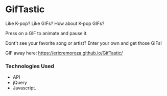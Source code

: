 # GifTastic
Like K-pop? Like GIFs? How about K-pop GIFs? 

Press on a GIF to animate and pause it.

Dont't see your favorite song or artist? Enter your own and get those GIFs!

GIF away here: https://ericremoroza.github.io/GifTastic/

### Technologies Used
 * API 
 * jQuery 
 * Javascript.